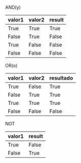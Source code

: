 
AND(y)

| **valor1** | **valor2** | **result** |
| ---------- | ---------- | ---------- |
| True       | True       | True       |
| False      | True       | False      |
| True       | False      | False      |
| False      | False      | False      |

OR(o)

| valor1 | valor2 | resultado |
| ------ | ------ | --------- |
| True   | False  | True      |
| False  | True   | True      |
| True   | True   | True      |
| False  | False  | False     |

NOT

| valor1 | result |
| ------ | ------ |
| True   | False  |
| False  | True   |
